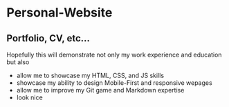 # Personal-Website
## Portfolio, CV, etc...

Hopefully this will demonstrate not only my work experience and education but also 

- allow me to showcase my HTML, CSS, and JS skills
- showcase my ability to design Mobile-First and responsive wepages
- allow me to improve my Git game and Markdown expertise
- look nice
